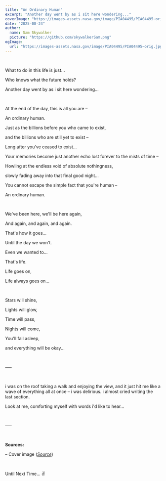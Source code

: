 ```yaml
---
title: "An Ordinary Human"
excerpt: "Another day went by as i sit here wondering..."
coverImage: "https://images-assets.nasa.gov/image/PIA04495/PIA04495~orig.jpg"
date: "2025-08-24"
author:
  name: Sam Skywalker
  picture: "https://github.com/skywalkerSam.png"
ogImage:
  url: "https://images-assets.nasa.gov/image/PIA04495/PIA04495~orig.jpg"
---
```


&nbsp;

What to do in this life is just...  

Who knows what the future holds?  

Another day went by as i sit here wondering...

&nbsp;

At the end of the day, this is all you are –

An ordinary human.

Just as the billions before you who came to exist,

and the billions who are still yet to exist –  

Long after you've ceased to exist...  

Your memories become just another echo lost forever to the mists of time –  

Howling at the endless void of absolute nothingness,  

slowly fading away into that final good night...  

You cannot escape the simple fact that you're human –  

An ordinary human.

&nbsp;

We've been here, we'll be here again,

And again, and again, and again.  

That's how it goes...

Until the day we won't.

Even we wanted to...

That's life.  

Life goes on,  

Life always goes on...

&nbsp;

Stars will shine,  

Lights will glow,  

Time will pass,  

Nights will come,  

You'll fall asleep,  

and everything will be okay...

&nbsp;

–––

&nbsp;

i was on the roof taking a walk and enjoying the view, and it just hit me like a wave of everything all at once – i was delirious. i almost cried writing the last section.

Look at me, comforting myself with words i'd like to hear...

&nbsp;

–––

&nbsp;

**Sources:**

– Cover image ([*Source*](https://images.nasa.gov/details/PIA04495))

&nbsp;

Until Next Time… ✌️  
